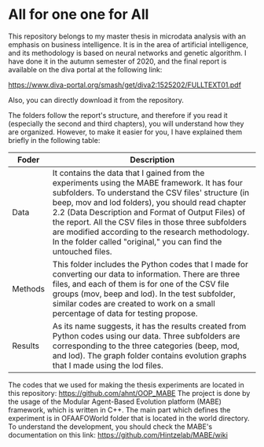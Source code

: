 # All for one one for All

This repository belongs to my master thesis in microdata analysis with an emphasis on business intelligence. It is in the area of artificial intelligence, and its methodology is based on neural networks and genetic algorithm. I have done it in the autumn semester of 2020, and the final report is available on the diva portal at the following link:

https://www.diva-portal.org/smash/get/diva2:1525202/FULLTEXT01.pdf

Also, you can directly download it from the repository.

The folders follow the report's structure, and therefore if you read it (especially the second and third chapters), you will understand how they are organized. However, to make it easier for you, I have explained them briefly in the following table:


| Foder | Description |
| --- | --- |
| Data | It contains the data that I gained from the experiments using the MABE framework. It has four subfolders. To understand the CSV files' structure (in beep, mov and lod folders), you should read chapter 2.2 (Data Description and Format of Output Files) of the report. All the CSV files in those three subfolders are modified according to the research methodology. In the folder called "original," you can find the untouched files. |
| Methods |  This folder includes the Python codes that I made for converting our data to information. There are three files, and each of them is for one of the CSV file groups (mov, beep and lod). In the test subfolder, similar codes are created to work on a small percentage of data for testing propose.|
| Results | As its name suggests, it has the results created from Python codes using our data. Three subfolders are corresponding to the three categories (beep, mod, and lod). The graph folder contains evolution graphs that I made using the lod files. |

The codes that we used for making the thesis experiments are located in this repository:
https://github.com/ahnt/OOP_MABE
The project is done by the usage of the Modular Agent-Based Evolution platform (MABE) framework, which is written in C++. The main part which defines the experiment is in OFAAFOWorld folder that is located in the world directory. 
To understand the development, you should check the MABE's documentation on this link: https://github.com/Hintzelab/MABE/wiki


